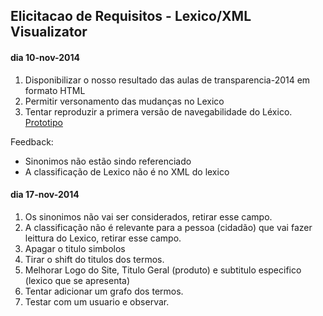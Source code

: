 ## Elicitacao de Requisitos - Lexico/XML Visualizator

#### dia 10-nov-2014

1.  Disponibilizar o nosso resultado das aulas de transparencia-2014 em formato HTML
2.  Permitir versonamento das mudanças no Lexico
3.  Tentar reproduzir a primera versão de navegabilidade do Léxico. [Prototipo](mockup-inicial-XML-lexico-visualizator.png)

Feedback:
- Sinonimos não estão sindo referenciado
- A classificação de Lexico não é no XML do lexico

#### dia 17-nov-2014

1.  Os sinonimos não vai ser considerados, retirar esse campo.
2.  A classificação não é relevante para a pessoa (cidadão) que vai fazer leittura do Lexico, retirar esse campo.
3.  Apagar o titulo simbolos
4.  Tirar o shift do titulos dos termos.
5.  Melhorar Logo do Site, Titulo Geral (produto) e subtitulo especifico (lexico que se apresenta)
6.  Tentar adicionar um grafo dos termos.
7.  Testar com um usuario e observar.
